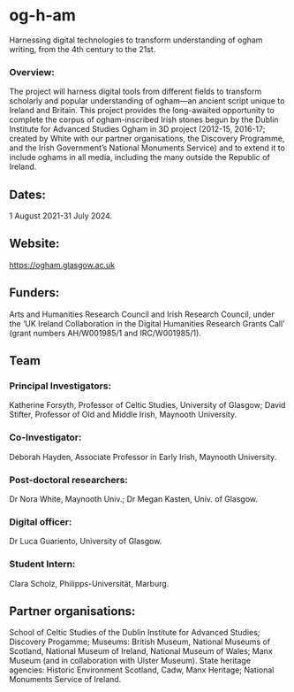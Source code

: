 # og-h-am
Harnessing digital technologies to transform understanding of ogham writing, from the 4th century to the 21st.
### Overview: 
The project will harness digital tools from different fields to transform scholarly and popular understanding of ogham—an ancient script unique to Ireland and Britain.
This project provides the long-awaited opportunity to complete the corpus of ogham-inscribed Irish stones begun by the Dublin Institute for Advanced Studies Ogham in 3D project (2012-15, 2016-17; created by White with our partner organisations, the Discovery Programme, and the Irish Government’s National Monuments Service) and to extend it to include oghams in all media, including the many outside the Republic of Ireland.
## Dates: 	 
1 August 2021-31 July 2024.
## Website:
https://ogham.glasgow.ac.uk
## Funders: 
Arts and Humanities Research Council and Irish Research Council, under the ‘UK Ireland Collaboration in the Digital Humanities Research Grants Call’ (grant numbers AH/W001985/1 and IRC/W001985/1).
## Team
### Principal Investigators: 
Katherine Forsyth, Professor of Celtic Studies, University of Glasgow; David Stifter, Professor of Old and Middle Irish, Maynooth University.
### Co-Investigator: 
Deborah Hayden, Associate Professor in Early Irish, Maynooth University.
### Post-doctoral researchers: 
Dr Nora White, Maynooth Univ.; Dr Megan Kasten, Univ. of Glasgow.
### Digital officer: 
Dr Luca Guariento, University of Glasgow.
### Student Intern: 
Clara Scholz, Philipps-Universität, Marburg.
## Partner organisations:	
School of Celtic Studies of the Dublin Institute for Advanced Studies; Discovery Progamme; Museums: British Museum, National Museums of Scotland, National Museum of Ireland, National Museum of Wales; Manx Museum (and in collaboration with Ulster Museum). State heritage agencies: Historic Environment Scotland, Cadw, Manx Heritage; National Monuments Service of Ireland.
